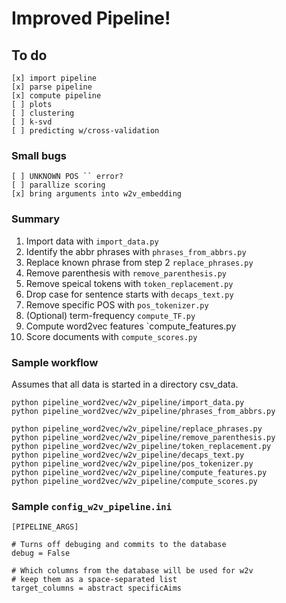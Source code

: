 # Improved Pipeline!

## To do

    [x] import pipeline
    [x] parse pipeline
    [x] compute pipeline
    [ ] plots
    [ ] clustering
    [ ] k-svd
    [ ] predicting w/cross-validation

### Small bugs

    [ ] UNKNOWN POS `` error?
    [ ] parallize scoring
    [x] bring arguments into w2v_embedding    

### Summary

1. Import data with `import_data.py`
2. Identify the abbr phrases with `phrases_from_abbrs.py`
3. Replace known phrase from step 2 `replace_phrases.py`
4. Remove parenthesis with `remove_parenthesis.py`
5. Remove speical tokens with `token_replacement.py`
6. Drop case for sentence starts with `decaps_text.py`
7. Remove specific POS with `pos_tokenizer.py`
8. (Optional) term-frequency `compute_TF.py`
9. Compute word2vec features `compute_features.py
10. Score documents with `compute_scores.py`

### Sample workflow

Assumes that all data is started in a directory csv_data.

    python pipeline_word2vec/w2v_pipeline/import_data.py
    python pipeline_word2vec/w2v_pipeline/phrases_from_abbrs.py

    python pipeline_word2vec/w2v_pipeline/replace_phrases.py
    python pipeline_word2vec/w2v_pipeline/remove_parenthesis.py
    python pipeline_word2vec/w2v_pipeline/token_replacement.py
    python pipeline_word2vec/w2v_pipeline/decaps_text.py
    python pipeline_word2vec/w2v_pipeline/pos_tokenizer.py
    python pipeline_word2vec/w2v_pipeline/compute_features.py
    python pipeline_word2vec/w2v_pipeline/compute_scores.py

### Sample `config_w2v_pipeline.ini`

    [PIPELINE_ARGS]
    
    # Turns off debuging and commits to the database
    debug = False

    # Which columns from the database will be used for w2v
    # keep them as a space-separated list
    target_columns = abstract specificAims
